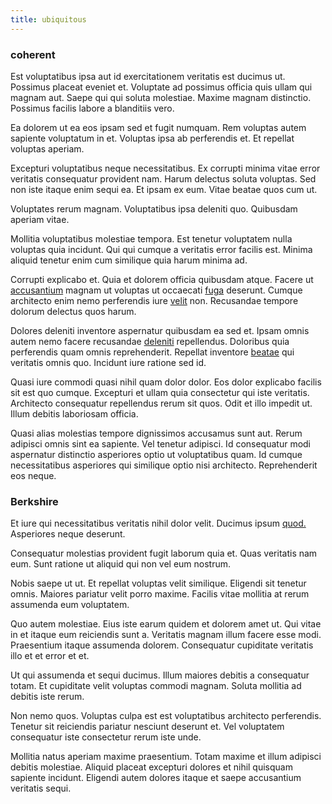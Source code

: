 ```yaml
---
title: ubiquitous
---
```


### coherent

Est voluptatibus ipsa aut id exercitationem veritatis est ducimus ut. Possimus placeat eveniet et. Voluptate ad possimus officia quis ullam qui magnam aut. Saepe qui qui soluta molestiae. Maxime magnam distinctio. Possimus facilis labore a blanditiis vero.

Ea dolorem ut ea eos ipsam sed et fugit numquam. Rem voluptas autem sapiente voluptatum in et. Voluptas ipsa ab perferendis et. Et repellat voluptas aperiam.

Excepturi voluptatibus neque necessitatibus. Ex corrupti minima vitae error veritatis consequatur provident nam. Harum delectus soluta voluptas. Sed non iste itaque enim sequi ea. Et ipsam ex eum. Vitae beatae quos cum ut.

Voluptates rerum magnam. Voluptatibus ipsa deleniti quo. Quibusdam aperiam vitae.

Mollitia voluptatibus molestiae tempora. Est tenetur voluptatem nulla voluptas quia incidunt. Qui qui cumque a veritatis error facilis est. Minima aliquid tenetur enim cum similique quia harum minima ad.

Corrupti explicabo et. Quia et dolorem officia quibusdam atque. Facere ut [accusantium](/dolore/et/rial_omani_organized.md) magnam ut voluptas ut occaecati [fuga](/eos/est/multi_tasking_engage_communications.md) deserunt. Cumque architecto enim nemo perferendis iure [velit](/eos/est/autem/baby__tools_&_kids_silver_drive.md) non. Recusandae tempore dolorum delectus quos harum.

Dolores deleniti inventore aspernatur quibusdam ea sed et. Ipsam omnis autem nemo facere recusandae [deleniti](/facere/adipisci/practical_plastic_sausages.md) repellendus. Doloribus quia perferendis quam omnis reprehenderit. Repellat inventore [beatae](/facere/temporibus/adipisci/quasi/content.md) qui veritatis omnis quo. Incidunt iure ratione sed id.

Quasi iure commodi quasi nihil quam dolor dolor. Eos dolor explicabo facilis sit est quo cumque. Excepturi et ullam quia consectetur qui iste veritatis. Architecto consequatur repellendus rerum sit quos. Odit et illo impedit ut. Illum debitis laboriosam officia.

Quasi alias molestias tempore dignissimos accusamus sunt aut. Rerum adipisci omnis sint ea sapiente. Vel tenetur adipisci. Id consequatur modi aspernatur distinctio asperiores optio ut voluptatibus quam. Id cumque necessitatibus asperiores qui similique optio nisi architecto. Reprehenderit eos neque.

### Berkshire

Et iure qui necessitatibus veritatis nihil dolor velit. Ducimus ipsum [quod.](/dolore/et/river_mission_critical.md) Asperiores neque deserunt.

Consequatur molestias provident fugit laborum quia et. Quas veritatis nam eum. Sunt ratione ut aliquid qui non vel eum nostrum.

Nobis saepe ut ut. Et repellat voluptas velit similique. Eligendi sit tenetur omnis. Maiores pariatur velit porro maxime. Facilis vitae mollitia at rerum assumenda eum voluptatem.

Quo autem molestiae. Eius iste earum quidem et dolorem amet ut. Qui vitae in et itaque eum reiciendis sunt a. Veritatis magnam illum facere esse modi. Praesentium itaque assumenda dolorem. Consequatur cupiditate veritatis illo et et error et et.

Ut qui assumenda et sequi ducimus. Illum maiores debitis a consequatur totam. Et cupiditate velit voluptas commodi magnam. Soluta mollitia ad debitis iste rerum.

Non nemo quos. Voluptas culpa est est voluptatibus architecto perferendis. Tenetur sit reiciendis pariatur nesciunt deserunt et. Vel voluptatem consequatur iste consectetur rerum iste unde.

Mollitia natus aperiam maxime praesentium. Totam maxime et illum adipisci debitis molestiae. Aliquid placeat excepturi dolores et nihil quisquam sapiente incidunt. Eligendi autem dolores itaque et saepe accusantium veritatis sequi.
